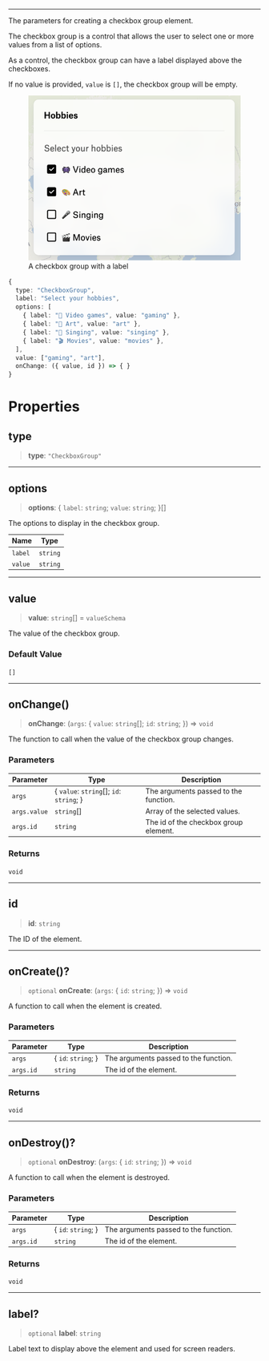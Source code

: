 ***

The parameters for creating a checkbox group element.

The checkbox group is a control that allows the user to select one or more values from a list of options.

As a control, the checkbox group can have a label displayed above the checkboxes.

If no value is provided, `value` is `[]`, the checkbox group will be empty.

<figure>
  <img src="../_media/checkbox-group-basic.png" alt="Checkbox group basic" />

  <figcaption>
    A checkbox group with a label
  </figcaption>
</figure>

```typescript
{
  type: "CheckboxGroup",
  label: "Select your hobbies",
  options: [
    { label: "👾 Video games", value: "gaming" },
    { label: "🎨 Art", value: "art" },
    { label: "🎤 Singing", value: "singing" },
    { label: "🎬 Movies", value: "movies" },
  ],
  value: ["gaming", "art"],
  onChange: ({ value, id }) => { }
}
```

# Properties

## type

> **type**: `"CheckboxGroup"`

***

## options

> **options**: \{ `label`: `string`; `value`: `string`; }\[]

The options to display in the checkbox group.

| Name    | Type     |
| ------- | -------- |
| `label` | `string` |
| `value` | `string` |

***

## value

> **value**: `string`\[] = `valueSchema`

The value of the checkbox group.

### Default Value

`[]`

***

## onChange()

> **onChange**: (`args`: \{ `value`: `string`\[]; `id`: `string`; }) => `void`

The function to call when the value of the checkbox group changes.

### Parameters

| Parameter    | Type                                       | Description                           |
| ------------ | ------------------------------------------ | ------------------------------------- |
| `args`       | \{ `value`: `string`\[]; `id`: `string`; } | The arguments passed to the function. |
| `args.value` | `string`\[]                                | Array of the selected values.         |
| `args.id`    | `string`                                   | The id of the checkbox group element. |

### Returns

`void`

***

## id

> **id**: `string`

The ID of the element.

***

## onCreate()?

> `optional` **onCreate**: (`args`: \{ `id`: `string`; }) => `void`

A function to call when the element is created.

### Parameters

| Parameter | Type                 | Description                           |
| --------- | -------------------- | ------------------------------------- |
| `args`    | \{ `id`: `string`; } | The arguments passed to the function. |
| `args.id` | `string`             | The id of the element.                |

### Returns

`void`

***

## onDestroy()?

> `optional` **onDestroy**: (`args`: \{ `id`: `string`; }) => `void`

A function to call when the element is destroyed.

### Parameters

| Parameter | Type                 | Description                           |
| --------- | -------------------- | ------------------------------------- |
| `args`    | \{ `id`: `string`; } | The arguments passed to the function. |
| `args.id` | `string`             | The id of the element.                |

### Returns

`void`

***

## label?

> `optional` **label**: `string`

Label text to display above the element and used for screen readers.
